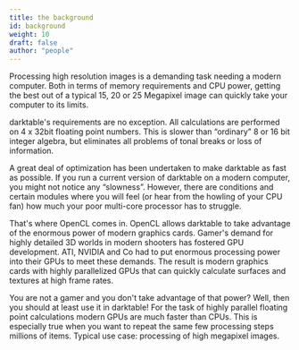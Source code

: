 ```yaml
---
title: the background
id: background
weight: 10
draft: false
author: "people"
---
```


Processing high resolution images is a demanding task needing a modern computer. Both in terms of memory requirements and CPU power, getting the best out of a typical 15, 20 or 25 Megapixel image can quickly take your computer to its limits.

darktable's requirements are no exception. All calculations are performed on 4 x 32bit floating point numbers. This is slower than “ordinary” 8 or 16 bit integer algebra, but eliminates all problems of tonal breaks or loss of information.

A great deal of optimization has been undertaken to make darktable as fast as possible. If you run a current version of darktable on a modern computer, you might not notice any “slowness”. However, there are conditions and certain modules where you will feel (or hear from the howling of your CPU fan) how much your poor multi-core processor has to struggle.

That's where OpenCL comes in. OpenCL allows darktable to take advantage of the enormous power of modern graphics cards. Gamer's demand for highly detailed 3D worlds in modern shooters has fostered GPU development. ATI, NVIDIA and Co had to put enormous processing power into their GPUs to meet these demands. The result is modern graphics cards with highly parallelized GPUs that can quickly calculate surfaces and textures at high frame rates.

You are not a gamer and you don't take advantage of that power? Well, then you should at least use it in darktable! For the task of highly parallel floating point calculations modern GPUs are much faster than CPUs. This is especially true when you want to repeat the same few processing steps millions of items. Typical use case: processing of high megapixel images.
